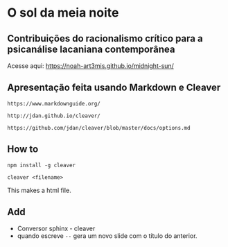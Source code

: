 # O sol da meia noite
## Contribuições do racionalismo crítico para a psicanálise lacaniana contemporânea

Acesse aqui: https://noah-art3mis.github.io/midnight-sun/

## Apresentação feita usando Markdown e Cleaver    

    https://www.markdownguide.org/

    http://jdan.github.io/cleaver/

    https://github.com/jdan/cleaver/blob/master/docs/options.md

## How to

    npm install -g cleaver

    cleaver <filename>

This makes a html file.


## Add

- Conversor sphinx - cleaver
- quando escreve `--` gera um novo slide com o título do anterior.

